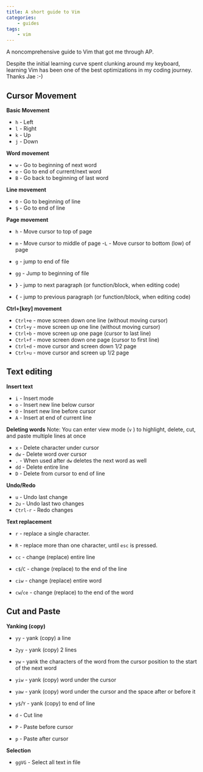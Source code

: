 ```yaml
---
title: A short guide to Vim
categories:
    - guides
tags:
    - vim
---
```

A noncomprehensive guide to Vim that got me through AP.

Despite the initial learning curve spent clunking around my keyboard, learning Vim has been one of the best optimizations in my coding journey. Thanks Jae :-)

Cursor Movement
---
**Basic Movement**
- `h` - Left
- `l` - Right
- `k` - Up
- `j` - Down

**Word movement**
- `w` - Go to beginning of next word
- `e` - Go to end of current/next word
- `B` - Go back to beginning of last word

**Line movement**
- `0` - Go to beginning of line
- `$` - Go to end of line

**Page movement**
- `h` - Move cursor to top of page
- `m` - Move cursor to middle of page
-`L` - Move cursor to bottom (low) of page

- `g` - jump to end of file
- `gg` - Jump to beginning of file

- **`}`** - jump to next paragraph (or function/block, when editing code)
- **`{`** - jump to previous paragraph (or function/block, when editing code)

**Ctrl+[key] movement**
- `Ctrl+e` - move screen down one line (without moving cursor)
- `Ctrl+y` - move screen up one line (without moving cursor)
- `Ctrl+b` - move screen up one page (cursor to last line)
- `Ctrl+f` - move screen down one page (cursor to first line)
- `Ctrl+d` - move cursor and screen down 1/2 page
- `Ctrl+u` - move cursor and screen up 1/2 page

Text editing
---
**Insert text**
- `i` - Insert mode
- `o` - Insert new line below cursor
- `O` - Insert new line before cursor
- `A` - Insert at end of current line

**Deleting words**
Note: You can enter view mode (`v` ) to highlight, delete, cut, and paste multiple lines at once
- `x` - Delete character under cursor
- `dw` - Delete word over cursor
- `.` - When used after `dw` deletes the next word as well
- `dd` - Delete entire line
- `D` - Delete from cursor to end of line

**Undo/Redo**
- `u` - Undo last change
- `2u` - Undo last two changes
- `Ctrl-r` - Redo changes

**Text replacement**
- `r` - replace a single character.
- `R` - replace more than one character, until `esc` is pressed.

- `cc` - change (replace) entire line
- `c$`/`C` - change (replace) to the end of the line
- `ciw` - change (replace) entire word
- `cw`/`ce` - change (replace) to the end of the word

**Cut and Paste**
---
**Yanking (copy)**
- `yy` - yank (copy) a line
- `2yy` - yank (copy) 2 lines
- `yw` - yank the characters of the word from the cursor position to the start of the next word
- `yiw` - yank (copy) word under the cursor
- `yaw` - yank (copy) word under the cursor and the space after or before it
- `y$`/`Y` - yank (copy) to end of line

- `d` - Cut line
- `P` - Paste before cursor
- `p` - Paste after cursor

**Selection**
- `ggVG` - Select all text in file